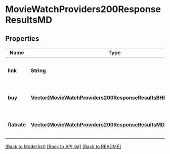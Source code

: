 # MovieWatchProviders200ResponseResultsMD


## Properties
Name | Type | Description | Notes
------------ | ------------- | ------------- | -------------
**link** | **String** |  | [optional] [default to nothing]
**buy** | [**Vector{MovieWatchProviders200ResponseResultsBHBuyInner}**](MovieWatchProviders200ResponseResultsBHBuyInner.md) |  | [optional] [default to nothing]
**flatrate** | [**Vector{MovieWatchProviders200ResponseResultsMDFlatrateInner}**](MovieWatchProviders200ResponseResultsMDFlatrateInner.md) |  | [optional] [default to nothing]


[[Back to Model list]](../README.md#models) [[Back to API list]](../README.md#api-endpoints) [[Back to README]](../README.md)


